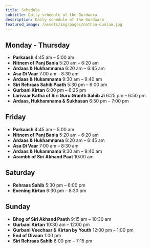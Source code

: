 ```yaml
---
title: Schedule
subtitle: Daily schedule of the Gurdwara
description: Daily schedule of the Gurdwara
featured_image: /assets/img/pages/nathan-dumlao.jpg
---
```


## Monday - Thursday

- **Parkaash** 4:45 am – 5:00 am
- **Nitnem of Panj Bania** 5:20 am – 6:20 am
- **Ardaas & Hukhamnama** 6:20 am – 6:45 am
- **Asa Di Vaar** 7:00 am – 8:30 am
- **Ardaas & Hukamnama** 9:30 am – 9:40 am
- **Siri Rehraas Sahib Paath** 5:30 pm – 6:00 pm
- **Gurbani Kirtan** 6:00 pm – 6:25 pm
- **Larivaar Katha of Siri Guru Granth Sahib Ji** 6:25 pm – 6:50 pm
- **Ardaas, Hukhamnama & Sukhasan** 6:50 pm – 7:00 pm

## Friday

- **Parkaash** 4:45 am – 5:00 am
- **Nitnem of Panj Bania** 5:20 am – 6:20 am
- **Ardaas & Hukhamnama** 6:20 am – 6:45 am
- **Asa Di Vaar** 7:00 am – 8:30 am
- **Ardaas & Hukamnama** 9:30 am – 9:40 am
- **Arambh of Siri Akhand Paat** 10:00 am

## Saturday

- **Rehraas Sahib** 5:30 pm – 6:00 pm
- **Evening Kirtan** 6:30 pm – 8:30 pm

## Sunday

- **Bhog of Siri Akhand Paath** 9:15 am – 10:30 am
- **Gurbani Kirtan** 10:30 am – 12:00 pm
- **Gurbani Veechaar & Kirtan by Youth** 12:00 pm – 1:00 pm
- **End of Divaan** 1:00 pm
- **Siri Rehraas Sahib** 6:00 pm – 7:15 pm